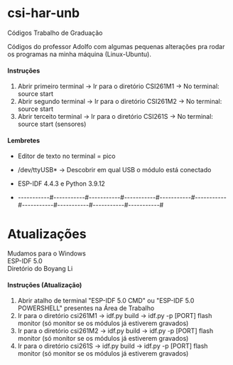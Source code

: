 # csi-har-unb
Códigos Trabalho de Graduação

Códigos do professor Adolfo com algumas pequenas alterações pra rodar os programas na minha máquina (Linux-Ubuntu).

#### Instruções
1. Abrir primeiro terminal -> Ir para o diretório CSI261M1 -> No terminal: source start
2. Abrir segundo terminal -> Ir para o diretório CSI261M2 -> No terminal: source start 
3. Abrir terceito terminal -> Ir para o diretório CSI261S -> No terminal: source start (sensores)

#### Lembretes
* Editor de texto no terminal = pico
* /dev/ttyUSB* -> Descobrir em qual USB o módulo está conectado
* ESP-IDF 4.4.3 e Python 3.9.12

* -----------#-----------#-----------#-----------#-----------#-----------#-----------#-----------#-----------#-----------#
# Atualizações
Mudamos para o Windows <br/>
ESP-IDF 5.0 <br/>
Diretório do Boyang Li <br/>

#### Instruções (Atualização)
1. Abrir atalho de terminal "ESP-IDF 5.0 CMD" ou "ESP-IDF 5.0 POWERSHELL" presentes na Área de Trabalho
2. Ir para o diretório csi261M1
   -> idf.py build
   -> idf.py -p [PORT] flash monitor (só monitor se os módulos já estiverem gravados)
3. Ir para o diretório csi261M2
   -> idf.py build
   -> idf.py -p [PORT] flash monitor (só monitor se os módulos já estiverem gravados)
4. Ir para o diretório csi261S
   -> idf.py build
   -> idf.py -p [PORT] flash monitor (só monitor se os módulos já estiverem gravados)
